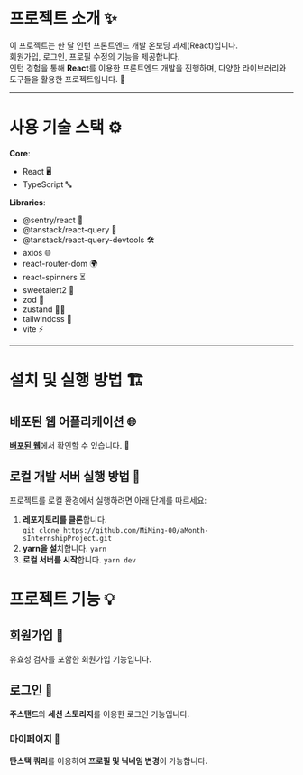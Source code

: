 # 프로젝트 소개 ✨

이 프로젝트는 한 달 인턴 프론트엔드 개발 온보딩 과제(React)입니다.  
회원가입, 로그인, 프로필 수정의 기능을 제공합니다.  
인턴 경험을 통해 **React**를 이용한 프론트엔드 개발을 진행하며, 다양한 라이브러리와 도구들을 활용한 프로젝트입니다. 🚀

---

# 사용 기술 스택 ⚙️

**Core**:  
- React 🖥️  
- TypeScript 🔤

**Libraries**:  
- @sentry/react 🐞  
- @tanstack/react-query 🔄  
- @tanstack/react-query-devtools 🛠️  
- axios 🌐  
- react-router-dom 🌍  
- react-spinners ⏳  
- sweetalert2 🎉  
- zod 📜  
- zustand 🧑‍💼  
- tailwindcss 💅  
- vite ⚡

---

# 설치 및 실행 방법 🏗️

## 배포된 웹 어플리케이션 🌐

<a href="https://a-month-s-internship-project.vercel.app/" target="_blank">**배포된 웹**</a>에서 확인할 수 있습니다. 🎯


## 로컬 개발 서버 실행 방법 🔧

프로젝트를 로컬 환경에서 실행하려면 아래 단계를 따르세요:

1. **레포지토리를 클론**합니다.  
   ```git clone https://github.com/MiMing-00/aMonth-sInternshipProject.git```
2. **yarn을 설**치합니다.
   ```yarn```
3. **로컬 서버를 시작**합니다.
   ```yarn dev```

# 프로젝트 기능 💡
## 회원가입 📝
유효성 검사를 포함한 회원가입 기능입니다.
## 로그인 🔑
**주스탠드**와 **세션 스토리지**를 이용한 로그인 기능입니다.
### 마이페이지 👤
**탄스택 쿼리**를 이용하여 **프로필 및 닉네임 변경**이 가능합니다.
